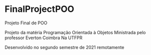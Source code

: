 # FinalProjectPOO
 Projeto Final de POO

 Projeto da matéria Programação Orientada à Objetos
 Ministrada pelo professor Everton Coimbra
 Na UTFPR

 Desenvolvido no segundo semestre de 2021 remotamente
 
